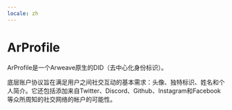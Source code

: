 ```yaml
---
locale: zh
---
```

# ArProfile
ArProfile是一个Arweave原生的DID（去中心化身份标识）。

底层账户协议旨在满足用户之间社交互动的基本需求：头像、独特标识、姓名和个人简介。它还包括添加来自Twitter、Discord、Github、Instagram和Facebook等众所周知的社交网络的帐户的可能性。